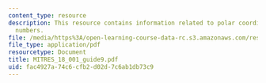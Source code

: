 ```yaml
---
content_type: resource
description: This resource contains information related to polar coordinates and complex
  numbers.
file: /media/https%3A/open-learning-course-data-rc.s3.amazonaws.com/res-18-001-calculus-online-textbook-spring-2005/fac4927a74c6cfb2d02d7c6ab1db73c9_MITRES_18_001_guide9.pdf
file_type: application/pdf
resourcetype: Document
title: MITRES_18_001_guide9.pdf
uid: fac4927a-74c6-cfb2-d02d-7c6ab1db73c9
---
```

